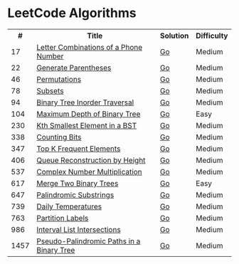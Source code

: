 
<h1>LeetCode Algorithms</h1>
<table>
<tr>
	<th>#</th>
	<th>Title</th>
	<th>Solution</th>
	<th>Difficulty</th>
</tr>
	<tr>
		<td>17</td>
		<td>
		<a href="https://leetcode.com/problems/letter-combinations-of-a-phone-number">Letter Combinations of a Phone Number</a>
		</td>
		<td>
			<a href="go/17-Letter_Combinations_of_a_Phone_Number.go">Go</a>
		</td>
		<td>Medium</td>
	</tr>
	<tr>
		<td>22</td>
		<td>
		<a href="https://leetcode.com/problems/generate-parentheses">Generate Parentheses</a>
		</td>
		<td>
			<a href="go/22-Generate_Parentheses.go">Go</a>
		</td>
		<td>Medium</td>
	</tr>
	<tr>
		<td>46</td>
		<td>
		<a href="https://leetcode.com/problems/permutations">Permutations</a>
		</td>
		<td>
			<a href="go/46-Permutations.go">Go</a>
		</td>
		<td>Medium</td>
	</tr>
	<tr>
		<td>78</td>
		<td>
		<a href="https://leetcode.com/problems/subsets">Subsets</a>
		</td>
		<td>
			<a href="go/78-Subsets.go">Go</a>
		</td>
		<td>Medium</td>
	</tr>
	<tr>
		<td>94</td>
		<td>
		<a href="https://leetcode.com/problems/binary-tree-inorder-traversal">Binary Tree Inorder Traversal</a>
		</td>
		<td>
			<a href="go/94-Binary_TreeInorder_Traversal.go">Go</a>
		</td>
		<td>Medium</td>
	</tr>
	<tr>
		<td>104</td>
		<td>
		<a href="https://leetcode.com/problems/maximum-depth-of-binary-tree">Maximum Depth of Binary Tree</a>
		</td>
		<td>
			<a href="go/104-Maximum_Depth_of_Binary_Tree.go">Go</a>
		</td>
		<td>Easy</td>
	</tr>
	<tr>
		<td>230</td>
		<td>
		<a href="https://leetcode.com/problems/kth-smallest-element-in-a-bst">Kth Smallest Element in a BST</a>
		</td>
		<td>
			<a href="go/230-Kth_Smallest_Element_in_a_BST.go">Go</a>
		</td>
		<td>Medium</td>
	</tr>
	<tr>
		<td>338</td>
		<td>
		<a href="https://leetcode.com/problems/counting-bits">Counting Bits</a>
		</td>
		<td>
			<a href="go/338-Counting_Bits.go">Go</a>
		</td>
		<td>Medium</td>
	</tr>
	<tr>
		<td>347</td>
		<td>
		<a href="https://leetcode.com/problems/top-k-frequent-elements">Top K Frequent Elements</a>
		</td>
		<td>
			<a href="go/347-Top_K_Frequent_Elements.go">Go</a>
		</td>
		<td>Medium</td>
	</tr>
	<tr>
		<td>406</td>
		<td>
		<a href="https://leetcode.com/problems/queue-reconstruction-by-height">Queue Reconstruction by Height</a>
		</td>
		<td>
			<a href="go/406-Queue_Reconstruction_by_Height.go">Go</a>
		</td>
		<td>Medium</td>
	</tr>
	<tr>
		<td>537</td>
		<td>
		<a href="https://leetcode.com/problems/complex-number-multiplication">Complex Number Multiplication</a>
		</td>
		<td>
			<a href="go/537-Complex_Number_Multiplication.go">Go</a>
		</td>
		<td>Medium</td>
	</tr>
	<tr>
		<td>617</td>
		<td>
		<a href="https://leetcode.com/problems/merge-two-binary-trees">Merge Two Binary Trees</a>
		</td>
		<td>
			<a href="go/617-Merge_Two_Binary_Trees.go">Go</a>
		</td>
		<td>Easy</td>
	</tr>
	<tr>
		<td>647</td>
		<td>
		<a href="https://leetcode.com/problems/palindromic-substrings">Palindromic Substrings</a>
		</td>
		<td>
			<a href="go/647-Palindromic_Substrings.go">Go</a>
		</td>
		<td>Medium</td>
	</tr>
	<tr>
		<td>739</td>
		<td>
		<a href="https://leetcode.com/problems/daily-temperatures">Daily Temperatures</a>
		</td>
		<td>
			<a href="go/739-Daily_Temperatures.go">Go</a>
		</td>
		<td>Medium</td>
	</tr>
	<tr>
		<td>763</td>
		<td>
		<a href="https://leetcode.com/problems/partition-labels">Partition Labels</a>
		</td>
		<td>
			<a href="go/763-Partition_Labels.go">Go</a>
		</td>
		<td>Medium</td>
	</tr>
	<tr>
		<td>986</td>
		<td>
		<a href="https://leetcode.com/problems/interval-list-intersections">Interval List Intersections</a>
		</td>
		<td>
			<a href="go/986-Interval_List_Intersections.go">Go</a>
		</td>
		<td>Medium</td>
	</tr>
	<tr>
		<td>1457</td>
		<td>
		<a href="https://leetcode.com/problems/pseudo-palindromic-paths-in-a-binary-tree">Pseudo-Palindromic Paths in a Binary Tree</a>
		</td>
		<td>
			<a href="go/1457-Pseudo_Palindromic_Paths_in_a%20Binary_Tree.go">Go</a>
		</td>
		<td>Medium</td>
	</tr>
</table>
	